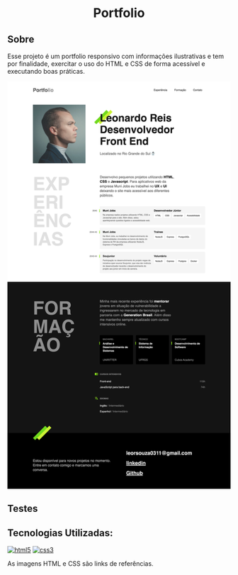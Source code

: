<h1 align="center" > Portfolio </h1>

## Sobre 
Esse projeto é um portfolio responsivo com informações ilustrativas e tem por finalidade, exercitar o uso do HTML e CSS de forma acessível e executando boas práticas.

<img src="https://github.com/LeonardoReis86/Portfolio/blob/main/Assets/imagem-portfolio.png" alt="portfolio"/></a>

## Testes


## Tecnologias Utilizadas:

<a href="https://www.w3schools.com/html/default.asp" target="_blank" >
<img src="https://cdn.jsdelivr.net/gh/devicons/devicon/icons/html5/html5-original.svg" alt="html5" width="50" height="50"/></a>

<a href="https://www.w3schools.com/css/" target="_blank" >
<img src="https://cdn.jsdelivr.net/gh/devicons/devicon/icons/css3/css3-original.svg" alt="css3" width="50" height="50"/></a>

As imagens HTML e CSS são links de referências.

